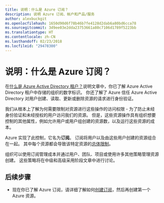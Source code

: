 ```yaml
---
title: 说明：什么是 Azure 订阅？
description: 说明 Azure 订阅、帐户和产品/服务
author: alexbuckgit
ms.openlocfilehash: 1650d90d6f78b46b7fe4128d2dab6a80bd6cca78
ms.sourcegitcommit: 3d9ee03e2dda23753661a80c7106d1789f5223bb
ms.translationtype: HT
ms.contentlocale: zh-CN
ms.lasthandoff: 02/23/2018
ms.locfileid: "29478300"
---
```

# <a name="explainer-what-is-an-azure-subscription"></a>说明：什么是 Azure 订阅？

在[什么是 Azure Active Directory 租户？](tenant-explainer.md)说明文章中，你已了解 Azure Active Directory 租户中存储的组织的数字标识。 你还了解了 Azure 信任 Azure Active Directory 对用户创建、读取、更新或删除资源的请求进行身份验证。 

我们从根本上了解为何需要限制对资源进行这些操作的访问权限 - 为了防止未经身份验证和未经授权的用户访问我们的资源。 但是，这些资源操作具有组织想要控制的其他属性，例如允许用户或用户组创建的资源数，以及运行这些资源的成本。 

Azure 实现了此控制，它名为**订阅**。 订阅将用户以及由这些用户创建的资源组合在一起。 其中每个资源都会导致该特定资源的[总体限制][subscription-service-limits]。

组织可以使用订阅管理成本并通过用户、团队、项目或使用许多其他策略管理资源创建。 这些策略将在中级和高级采用阶段文章中进行讨论。 

## <a name="next-steps"></a>后续步骤

* 现在你已了解 Azure 订阅，请详细了解如何[创建订阅](subscription.md)，然后再创建第一个 Azure 资源。

<!-- Links -->
[azure-get-started]: https://azure.microsoft.com/get-started/
[azure-offers]: https://azure.microsoft.com/support/legal/offer-details/
[azure-free-trial]: https://azure.microsoft.com/offers/ms-azr-0044p/
[azure-change-subscription-offer]: /azure/billing/billing-how-to-switch-azure-offer
[microsoft-account]: https://account.microsoft.com/account
[subscription-service-limits]: /azure/azure-subscription-service-limits
[docs-organizational-account]: https://docs.microsoft.com/azure/active-directory/sign-up-organization
